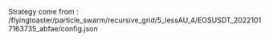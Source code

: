 Strategy come from : /flyingtoaster/particle_swarm/recursive_grid/5_lessAU_4/EOSUSDT_20221017163735_abfae/config.json
